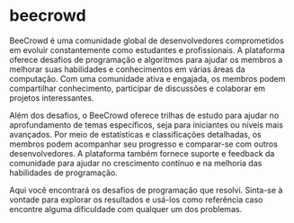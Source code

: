# beecrowd

BeeCrowd é uma comunidade global de desenvolvedores comprometidos em evoluir constantemente como estudantes e profissionais. A plataforma oferece desafios de programação e algoritmos para ajudar os membros a melhorar suas habilidades e conhecimentos em várias áreas da computação. Com uma comunidade ativa e engajada, os membros podem compartilhar conhecimento, participar de discussões e colaborar em projetos interessantes.

Além dos desafios, o BeeCrowd oferece trilhas de estudo para ajudar no aprofundamento de temas específicos, seja para iniciantes ou níveis mais avançados. Por meio de estatísticas e classificações detalhadas, os membros podem acompanhar seu progresso e comparar-se com outros desenvolvedores. A plataforma também fornece suporte e feedback da comunidade para ajudar no crescimento contínuo e na melhoria das habilidades de programação.

Aqui você encontrará os desafios de programação que resolvi. Sinta-se à vontade para explorar os resultados e usá-los como referência caso encontre alguma dificuldade com qualquer um dos problemas.
